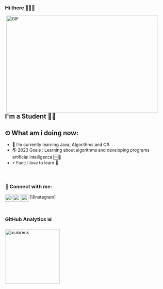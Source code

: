 ### Hi there 👋👩‍💻

<img align="right" alt="GIF" src="https://github.com/abhisheknaiidu/abhisheknaiidu/blob/master/code.gif?raw=true" width="500" height="320" />

## I'm a Student 👨‍🎓
## ⏲ What am i doing now:
- 🔭 I’m currently learning Java, Algorithms and C#.
- 🌎 2023 Goals : Learning about algorithms and developing programs artificial intelligence 🆓🤖
- ⚡ Fact: I love to learn 🚀

<br />

### 📩 Connect with me:

[<img align="left" alt="linkedin | LinkedIn" width="24px" src="https://raw.githubusercontent.com/peterthehan/peterthehan/master/assets/linkedin.svg" />][linkedin]
[<img align="left" height="24" width="24" src="https://cdn.jsdelivr.net/npm/simple-icons@v4/icons/instagram.svg" />][instagram]
[<img align="left" height="24" width="24" src="https://cdn.jsdelivr.net/npm/simple-icons@v4/icons/gmail.svg" />][gmail]

<br />

### GitHub Analytics 📊

  <img height="180em" align="left" src="https://github-readme-stats.vercel.app/api/top-langs?username=mercethem&show_icons=true&locale=en&layout=compact&langs_count=8&theme=radical" alt="mukireus"/>
</a>

<br />

[linkedin]: https://www.linkedin.com/in/mercethem/
[gmail]: mailto:mercethem@gmail.com
[git]: https://git-scm.com/
[github]: https://github.com/IbrahimTalha0
